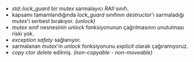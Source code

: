+ _std::lock_guard_ bir _mutex_ sarmalayıcı _RAII_ sınıfı.
+ kapsamı tamamlandığında _lock_guard_ sınıfının _destructor_'ı sarmaladığı _mutex_'i serbest bırakıyor. _(unlock)_
+ _mutex_ sınıf nesnesinin _unlock_ fonksiyonunun çağrılmasının unutulması riski yok.
+ _exception safety_ sağlanıyor.
+ sarmalanan _mutex_'in _unlock_ fonksiyonunu _explicit_ olarak çağıramıyoruz.
+ _copy ctor delete_ edilmiş. _(non-copyable - non-moveable)_
